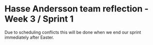 # Hasse Andersson team reflection - Week 3 / Sprint 1
Due to scheduling conflicts this will be done when we end our sprint immediately after Easter.
